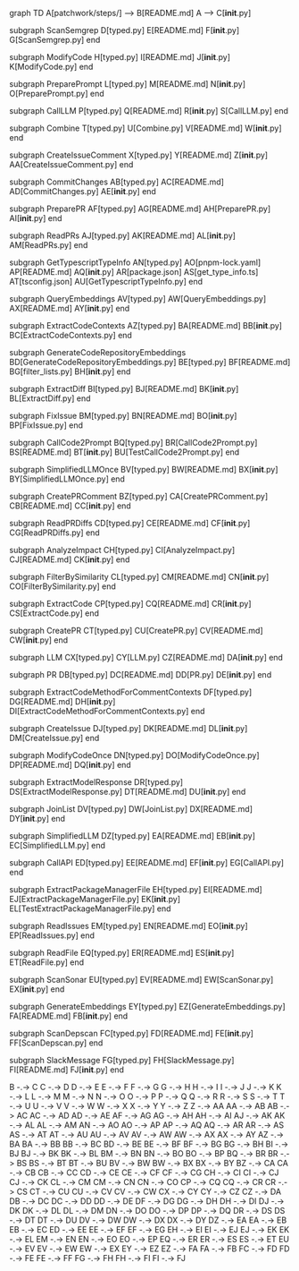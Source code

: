 graph TD
  A[patchwork/steps/] --> B[README.md]
  A --> C[__init__.py]
  
  subgraph ScanSemgrep
    D[typed.py]
    E[README.md]
    F[__init__.py]
    G[ScanSemgrep.py]
  end

  subgraph ModifyCode
    H[typed.py]
    I[README.md]
    J[__init__.py]
    K[ModifyCode.py]
  end

  subgraph PreparePrompt
    L[typed.py]
    M[README.md]
    N[__init__.py]
    O[PreparePrompt.py]
  end

  subgraph CallLLM
    P[typed.py]
    Q[README.md]
    R[__init__.py]
    S[CallLLM.py]
  end

  subgraph Combine
    T[typed.py]
    U[Combine.py]
    V[README.md]
    W[__init__.py]
  end

  subgraph CreateIssueComment
    X[typed.py]
    Y[README.md]
    Z[__init__.py]
    AA[CreateIssueComment.py]
  end

  subgraph CommitChanges
    AB[typed.py]
    AC[README.md]
    AD[CommitChanges.py]
    AE[__init__.py]
  end

  subgraph PreparePR
    AF[typed.py]
    AG[README.md]
    AH[PreparePR.py]
    AI[__init__.py]
  end

  subgraph ReadPRs
    AJ[typed.py]
    AK[README.md]
    AL[__init__.py]
    AM[ReadPRs.py]
  end

  subgraph GetTypescriptTypeInfo
    AN[typed.py]
    AO[pnpm-lock.yaml]
    AP[README.md]
    AQ[__init__.py]
    AR[package.json]
    AS[get_type_info.ts]
    AT[tsconfig.json]
    AU[GetTypescriptTypeInfo.py]
  end

  subgraph QueryEmbeddings
    AV[typed.py]
    AW[QueryEmbeddings.py]
    AX[README.md]
    AY[__init__.py]
  end

  subgraph ExtractCodeContexts
    AZ[typed.py]
    BA[README.md]
    BB[__init__.py]
    BC[ExtractCodeContexts.py]
  end

  subgraph GenerateCodeRepositoryEmbeddings
    BD[GenerateCodeRepositoryEmbeddings.py]
    BE[typed.py]
    BF[README.md]
    BG[filter_lists.py]
    BH[__init__.py]
  end

  subgraph ExtractDiff
    BI[typed.py]
    BJ[README.md]
    BK[__init__.py]
    BL[ExtractDiff.py]
  end

  subgraph FixIssue
    BM[typed.py]
    BN[README.md]
    BO[__init__.py]
    BP[FixIssue.py]
  end

  subgraph CallCode2Prompt
    BQ[typed.py]
    BR[CallCode2Prompt.py]
    BS[README.md]
    BT[__init__.py]
    BU[TestCallCode2Prompt.py]
  end

  subgraph SimplifiedLLMOnce
    BV[typed.py]
    BW[README.md]
    BX[__init__.py]
    BY[SimplifiedLLMOnce.py]
  end

  subgraph CreatePRComment
    BZ[typed.py]
    CA[CreatePRComment.py]
    CB[README.md]
    CC[__init__.py]
  end

  subgraph ReadPRDiffs
    CD[typed.py]
    CE[README.md]
    CF[__init__.py]
    CG[ReadPRDiffs.py]
  end

  subgraph AnalyzeImpact
    CH[typed.py]
    CI[AnalyzeImpact.py]
    CJ[README.md]
    CK[__init__.py]
  end

  subgraph FilterBySimilarity
    CL[typed.py]
    CM[README.md]
    CN[__init__.py]
    CO[FilterBySimilarity.py]
  end

  subgraph ExtractCode
    CP[typed.py]
    CQ[README.md]
    CR[__init__.py]
    CS[ExtractCode.py]
  end

  subgraph CreatePR
    CT[typed.py]
    CU[CreatePR.py]
    CV[README.md]
    CW[__init__.py]
  end

  subgraph LLM
    CX[typed.py]
    CY[LLM.py]
    CZ[README.md]
    DA[__init__.py]
  end

  subgraph PR
    DB[typed.py]
    DC[README.md]
    DD[PR.py]
    DE[__init__.py]
  end

  subgraph ExtractCodeMethodForCommentContexts
    DF[typed.py]
    DG[README.md]
    DH[__init__.py]
    DI[ExtractCodeMethodForCommentContexts.py]
  end

  subgraph CreateIssue
    DJ[typed.py]
    DK[README.md]
    DL[__init__.py]
    DM[CreateIssue.py]
  end

  subgraph ModifyCodeOnce
    DN[typed.py]
    DO[ModifyCodeOnce.py]
    DP[README.md]
    DQ[__init__.py]
  end

  subgraph ExtractModelResponse
    DR[typed.py]
    DS[ExtractModelResponse.py]
    DT[README.md]
    DU[__init__.py]
  end

  subgraph JoinList
    DV[typed.py]
    DW[JoinList.py]
    DX[README.md]
    DY[__init__.py]
  end

  subgraph SimplifiedLLM
    DZ[typed.py]
    EA[README.md]
    EB[__init__.py]
    EC[SimplifiedLLM.py]
  end

  subgraph CallAPI
    ED[typed.py]
    EE[README.md]
    EF[__init__.py]
    EG[CallAPI.py]
  end

  subgraph ExtractPackageManagerFile
    EH[typed.py]
    EI[README.md]
    EJ[ExtractPackageManagerFile.py]
    EK[__init__.py]
    EL[TestExtractPackageManagerFile.py]
  end

  subgraph ReadIssues
    EM[typed.py]
    EN[README.md]
    EO[__init__.py]
    EP[ReadIssues.py]
  end

  subgraph ReadFile
    EQ[typed.py]
    ER[README.md]
    ES[__init__.py]
    ET[ReadFile.py]
  end

  subgraph ScanSonar
    EU[typed.py]
    EV[README.md]
    EW[ScanSonar.py]
    EX[__init__.py]
  end

  subgraph GenerateEmbeddings
    EY[typed.py]
    EZ[GenerateEmbeddings.py]
    FA[README.md]
    FB[__init__.py]
  end

  subgraph ScanDepscan
    FC[typed.py]
    FD[README.md]
    FE[__init__.py]
    FF[ScanDepscan.py]
  end

  subgraph SlackMessage
    FG[typed.py]
    FH[SlackMessage.py]
    FI[README.md]
    FJ[__init__.py]
  end

  B -.-> C
  C -.-> D
  D -.-> E
  E -.-> F
  F -.-> G
  G -.-> H
  H -.-> I
  I -.-> J
  J -.-> K
  K -.-> L
  L -.-> M
  M -.-> N
  N -.-> O
  O -.-> P
  P -.-> Q
  Q -.-> R
  R -.-> S
  S -.-> T
  T -.-> U
  U -.-> V
  V -.-> W
  W -.-> X
  X -.-> Y
  Y -.-> Z
  Z -.-> AA
  AA -.-> AB
  AB -.-> AC
  AC -.-> AD
  AD -.-> AE
  AF -.-> AG
  AG -.-> AH
  AH -.-> AI
  AJ -.-> AK
  AK -.-> AL
  AL -.-> AM
  AN -.-> AO
  AO -.-> AP
  AP -.-> AQ
  AQ -.-> AR
  AR -.-> AS
  AS -.-> AT
  AT -.-> AU
  AU -.-> AV
  AV -.-> AW
  AW -.-> AX
  AX -.-> AY
  AZ -.-> BA
  BA -.-> BB
  BB -.-> BC
  BD -.-> BE
  BE -.-> BF
  BF -.-> BG
  BG -.-> BH
  BI -.-> BJ
  BJ -.-> BK
  BK -.-> BL
  BM -.-> BN
  BN -.-> BO
  BO -.-> BP
  BQ -.-> BR
  BR -.-> BS
  BS -.-> BT
  BT -.-> BU
  BV -.-> BW
  BW -.-> BX
  BX -.-> BY
  BZ -.-> CA
  CA -.-> CB
  CB -.-> CC
  CD -.-> CE
  CE -.-> CF
  CF -.-> CG
  CH -.-> CI
  CI -.-> CJ
  CJ -.-> CK
  CL -.-> CM
  CM -.-> CN
  CN -.-> CO
  CP -.-> CQ
  CQ -.-> CR
  CR -.-> CS
  CT -.-> CU
  CU -.-> CV
  CV -.-> CW
  CX -.-> CY
  CY -.-> CZ
  CZ -.-> DA
  DB -.-> DC
  DC -.-> DD
  DD -.-> DE
  DF -.-> DG
  DG -.-> DH
  DH -.-> DI
  DJ -.-> DK
  DK -.-> DL
  DL -.-> DM
  DN -.-> DO
  DO -.-> DP
  DP -.-> DQ
  DR -.-> DS
  DS -.-> DT
  DT -.-> DU
  DV -.-> DW
  DW -.-> DX
  DX -.-> DY
  DZ -.-> EA
  EA -.-> EB
  EB -.-> EC
  ED -.-> EE
  EE -.-> EF
  EF -.-> EG
  EH -.-> EI
  EI -.-> EJ
  EJ -.-> EK
  EK -.-> EL
  EM -.-> EN
  EN -.-> EO
  EO -.-> EP
  EQ -.-> ER
  ER -.-> ES
  ES -.-> ET
  EU -.-> EV
  EV -.-> EW
  EW -.-> EX
  EY -.-> EZ
  EZ -.-> FA
  FA -.-> FB
  FC -.-> FD
  FD -.-> FE
  FE -.-> FF
  FG -.-> FH
  FH -.-> FI
  FI -.-> FJ
